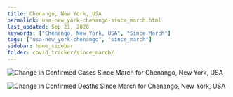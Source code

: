```yaml
---
title: Chenango, New York, USA
permalink: usa-new_york-chenango-since_march.html
last_updated: Sep 21, 2020
keywords: ["Chenango, New York, USA", "Since March"]
tags: ["usa-new_york-chenango", "since_march"]
sidebar: home_sidebar
folder: covid_tracker/since_march/
---
```


![Change in Confirmed Cases Since March for Chenango, New York, USA](images/graphs/usa-new_york-chenango-delta_confirmed-since_march_graph.png)

![Change in Confirmed Deaths Since March for Chenango, New York, USA](images/graphs/usa-new_york-chenango-delta_deaths-since_march_graph.png)
